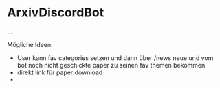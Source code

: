 # ArxivDiscordBot
...




Mögliche Ideen:
- User kann fav categories setzen und dann über /news neue und vom bot noch nicht geschickte paper zu seinen fav themen bekommen
- direkt link für paper download
- 
